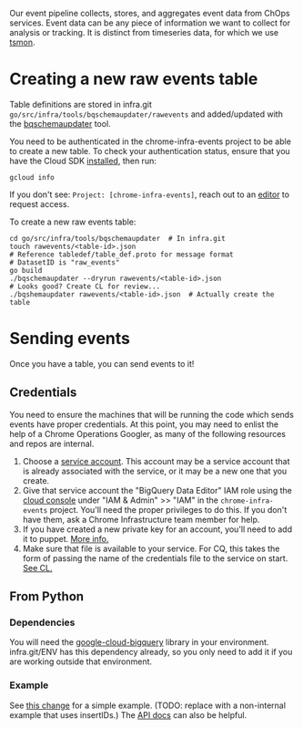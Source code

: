Our event pipeline collects, stores, and aggregates event data from ChOps
services. Event data can be any piece of information we want to collect for
analysis or tracking. It is distinct from timeseries data, for which we use
[tsmon](https://chrome-internal.googlesource.com/infra/infra_internal/+/master/doc/ts_mon.md).

# Creating a new raw events table

Table definitions are stored in infra.git
`go/src/infra/tools/bqschemaupdater/rawevents` and added/updated with the
[bqschemaupdater](../go/src/infra/tools/bqschemaupdater/README.md) tool.

You need to be authenticated in the chrome-infra-events project to be able to
create a new table. To check your authentication status, ensure that you have
the Cloud SDK [installed](https://cloud.google.com/sdk/docs/quickstarts), then
run:

```
gcloud info
```

If you don't see: `Project: [chrome-infra-events]`, reach out to an
[editor](https://pantheon.corp.google.com/iam-admin/iam/project?project=chrome-infra-events&organizationId=433637338589)
to request access.

To create a new raw events table:

```
cd go/src/infra/tools/bqschemaupdater  # In infra.git
touch rawevents/<table-id>.json
# Reference tabledef/table_def.proto for message format
# DatasetID is "raw_events"
go build
./bqschemaupdater --dryrun rawevents/<table-id>.json
# Looks good? Create CL for review...
./bqshemaupdater rawevents/<table-id>.json  # Actually create the table
```
# Sending events

Once you have a table, you can send events to it!

## Credentials

You need to ensure the machines that will be running the code which sends events
have proper credentials. At this point, you may need to enlist the help of a
Chrome Operations Googler, as many of the following resources and repos are
internal.

1. Choose a [service
   account](https://cloud.google.com/docs/authentication/#service_accounts).
   This account may be a service account that is already associated with the
   service, or it may be a new one that you create.
1. Give that service account the "BigQuery Data Editor" IAM role using the
   [cloud console](https://console.cloud.google.com) under "IAM & Admin" >>
   "IAM" in the `chrome-infra-events` project. You'll need the proper privileges
   to do this. If you don't have them, ask a Chrome Infrastructure team member
   for help.
1. If you have created a new private key for an account, you'll need to add it
   to puppet. [More
   info.](https://chrome-internal.googlesource.com/infra/puppet/+/master/README.md)
1. Make sure that file is available to your service. For CQ, this takes the form
   of passing the name of the credentials file to the service on start. [See
   CL.](https://chrome-internal-review.googlesource.com/c/405268/)

## From Python

### Dependencies

You will need the
[google-cloud-bigquery](https://pypi.python.org/pypi/google-cloud-bigquery)
library in your environment. infra.git/ENV has this dependency already, so you
only need to add it if you are working outside that environment.

### Example

See
[this change](https://chrome-internal-review.googlesource.com/c/407748/)
for a simple example. (TODO: replace with a non-internal example that uses
insertIDs.) The [API
docs](https://googlecloudplatform.github.io/google-cloud-python/stable/bigquery-usage.html)
can also be helpful.
